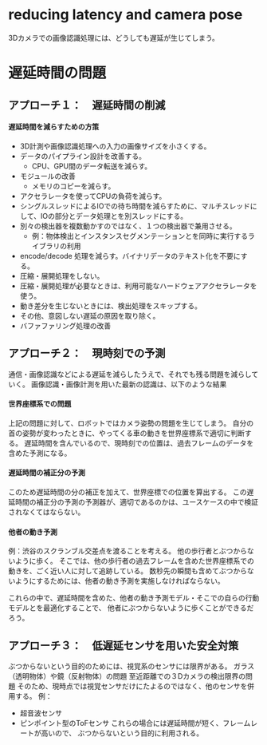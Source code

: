 # reducing latency and camera pose
3Dカメラでの画像認識処理には、どうしても遅延が生じてしまう。

# 遅延時間の問題
## アプローチ１：　遅延時間の削減

#### 遅延時間を減らすための方策
- 3D計測や画像認識処理への入力の画像サイズを小さくする。
- データのパイプライン設計を改善する。
  - CPU、GPU間のデータ転送を減らす。
- モジュールの改善
  - メモリのコピーを減らす。
- アクセラレータを使ってCPUの負荷を減らす。
- シングルスレッドによるIOでの待ち時間を減らすために、マルチスレッドにして、IOの部分とデータ処理とを別スレッドにする。
- 別々の検出器を複数動かすのではなく、１つの検出器で兼用させる。
  - 例：物体検出とインスタンスセグメンテーションとを同時に実行するライブラリの利用
- encode/decode 処理を減らす。バイナリデータのテキスト化を不要にする。
- 圧縮・展開処理をしない。
- 圧縮・展開処理が必要なときは、利用可能なハードウェアアクセラレータを使う。
- 動き差分を生じないときには、検出処理をスキップする。
- その他、意図しない遅延の原因を取り除く。
- バファファリング処理の改善


## アプローチ２：　現時刻での予測

通信・画像認識などによる遅延を減らしたうえで、それでも残る問題を減らしていく。
画像認識・画像計測を用いた最新の認識は、以下のような結果


#### 世界座標系での問題
上記の問題に対して、ロボットではカメラ姿勢の問題を生じてしまう。
自分の首の姿勢が変わったときに、やってくる車の動きを世界座標系で適切に判断する。
遅延時間を含んでいるので、現時刻での位置は、過去フレームのデータを含めた予測になる。
#### 遅延時間の補正分の予測
このため遅延時間の分の補正を加えて、世界座標での位置を算出する。
この遅延時間の補正分の予測の予測器が、適切であるのかは、ユースケースの中で検証されなくてはならない。

#### 他者の動き予測
例：渋谷のスクランブル交差点を渡ることを考える。
他の歩行者とぶつからないように歩く。
そこでは、他の歩行者の過去フレームを含めた世界座標系での動きを、ごく近い人に対して追跡している。
数秒先の瞬間も含めてぶつからないようにするためには、他者の動き予測を実施しなければならない。

これらの中で、遅延時間を含めた、他者の動き予測モデル・そこでの自らの行動モデルとを最適化することで、
他者にぶつからないように歩くことができるだろう。

## アプローチ３：　低遅延センサを用いた安全対策

ぶつからないという目的のためには、視覚系のセンサには限界がある。
ガラス（透明物体）や鏡（反射物体）の問題
至近距離での３Dカメラの検出限界の問題
そのため、現時点では視覚センサだけにたよるのではなく、他のセンサを併用する。
例：
- 超音波センサ
- ピンポイント型のToFセンサ
これらの場合には遅延時間が短く、フレームレートが高いので、
ぶつからないという目的に利用される。




